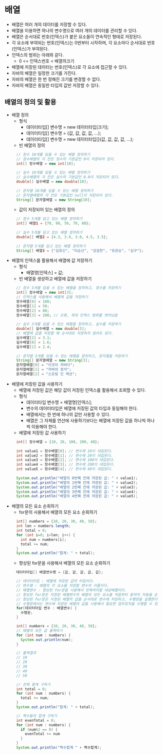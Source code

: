# 배열
- 배열은 여러 개의 데이터를 저장할 수 있다.
- 배열을 이용하면 하나의 변수명으로 여러 개의 데이터를 관리할 수 있다.
- 배열은 순서대로 번호(인덱스)가 붙은 요소들이 연속적인 형태로 저장된다.
- 각 요소에 부여되는 번호(인덱스)는 0번부터 시작하며, 각 요소마다 순서대로 번호(인덱스)가 부여된다.
- 인덱스의 범위는 아래와 같다.
   + 0 <= 인덱스번호 < 배열의크기
- 배열에 저장된 데이터는 번호(인덱스)로 각 요소에 접근할 수 있다.
- 자바의 배열은 일정한 크기를 가진다.
- 자바의 배열은 한 번 정해진 크기를 변경할 수 없다.
- 자바의 배열은 동일한 타입의 값만 저장할 수 있다.

## 배열의 정의 및 활용
- 배열 정의
  + 형식
    * 데이터타입[] 변수명 = new 데이터타입[크기];
    * 데이터타입[] 변수명 = {값, 값, 값, 값, ...};
    * 데이터타입[] 변수명 = new 데이터타입[]{값, 값, 값, 값, ...};
  + 빈 배열의 정의
  ```java
    // 정수 10개를 담을 수 있는 배열 정의하기
    // 정수배열의 각 칸은 정수의 기본값인 0이 저장되어 있다.
    int[] 정수배열 = new int[10];      
    
    // 실수 10개를 담을 수 있는 배열 정의하기
    // 실수배열의 각 칸은 실수의 기본값인 0.0이 저장되어 있다.
    double[] 실수배열 = new double[10]; 
    
    // 문자열 10개를 담을 수 있는 배열 정의하기
    // 문자열배열의 각 칸은 기본값인 null이 저장되어 있다.
    String[] 문자열배열 = new String[10];
  ```
  + 값이 저장되어 있는 배열의 정의
  ```java
    // 정수 5개를 담고 있는 배열 정의하기
    int[] 배열1 = {78, 90, 50, 70, 80};
    
    // 실수 5개를 담고 있는 배열 정의하기
    double[] 배열2 = {4.3, 3.9, 3.0, 4.5, 3.5};
    
    // 문자열 5개를 담고 있는 배열 정의하기
    String[] 배열3 = {"김유신", "이순신", "강감찬", "유관순", "김구"};
  ```
- 배열의 인덱스를 활용해서 배열에 값 저장하기
  + 형식
    * 배열명[인덱스] = 값;
  + 빈 배열을 생성하고 배열에 값을 저장하기
  ```java
    // 정수 3개를 담을 수 있는 배열을 정의하고, 정수를 저장하기
    int[] 정수배열 = new int[3];
    // 인덱스를 사용해서 배열에 값을 저장하기
    정수배열[0] = 100;
    정수배열[1] = 50;
    정수배열[2] = 80;
    정수배열[3] = 200; // 오류, 최대 인덱스 범위를 벗아났음
    
    // 실수 3개를 담을 수 있는 배열을 정의하고, 실수를 저장하기
    double[] 실수배열 = new double[3];
    // 배열에 값을 저장할 때 순서대로 저장하지 않아도 된다.
    실수배열[2] = 3.1;
    실수배열[0] = 1.6;
    실수배열[1] = 2.4;
    
    // 문자열 3개를 담을 수 있는 배열을 정의하고, 문자열을 저장하기
    String[] 문자열배열 = new String[3];
    문자열배열[0] = "이것이 자바다";
    문자열배열[1] = "자바의 정석";
    문자열배열[2] = "스프링 인 액션";
  ```
- 배열에 저장된 값을 사용하기
  + 배열에 저장된 값은 해당 값이 저장된 인덱스를 활용해서 조회할 수 있다.
  + 형식
    * 데이터타입 변수명 = 배열명[인덱스];
    * 변수의 데이터타입은 배열에 저장된 값의 타입과 동일해야 한다.
    * 배열에서는 한 번에 하나의 값만 사용할 수 있다.
    * 배열은 그 자체를 연산에 사용하기보다는 배열에 저장된 값을 하나씩 하나씩 이용해야 한다.
  + 배열에 저장된 값 사용하기
  ```java
    int[] 정수배열 = {10, 20, 100, 200, 40};
    
    int value1 = 정수배열[0]; // 변수에 10이 대입된다.
    int value2 = 정수배열[1]; // 변수에 20이 대입된다.
    int value3 = 정수배열[2]; // 변수에 100이 대입된다.
    int value4 = 정수배열[3]; // 변수에 200이 대입된다.
    int value5 = 정수배열[4]; // 변수에 40이 대입된다.
    
    System.out.println("배열의 0번째 칸에 저장된 값: " + value1);  
    System.out.println("배열의 1번째 칸에 저장된 값: " + value2);
    System.out.println("배열의 2번째 칸에 저장된 값: " + value3);
    System.out.println("배열의 3번째 칸에 저장된 값: " + value4);
    System.out.println("배열의 4번째 칸에 저장된 값: " + value5);
  ```
- 배열의 모든 요소 순회하기
  + for문의 사용해서 배열의 모든 요소 순회하기
  ```java
    int[] numbers = {10, 20, 30, 40, 50};
    int len = numbers.length;
    int total = 0;
    for (int i=0; i<len; i++) {
      int num = numbers[i];
      total += num;
    }
    System.out.println("합계: " + total);
  ```
  + 향상된 for문을 사용해서 배열의 모든 요소 순회하기
  ```java
    데이터타입[] 배열변수명 = {값, 값, 값, 값, 값};

    // 데이터타입 : 배열에 저장된 값의 타입이다.
    // 변수명 : 배열의 각 요소를 저장할 변수의 이름이다.
    // 배열변수 : 향상된 for문을 사용해서 반복처리할 대상배열이다.
    // 향상된 for문은 지정된 배열변수의 배열의 모든 요소를 처음부터 끝까지 자동을 순회한다.
    // 향상된 for문은 지정된 배열의 값을 순서대로 변수에 저장하고, 수행문을 실행한다.
    // 수행문에서는 변수에 저장된 배열의 값을 사용해서 필요한 업무로직을 수행할 수 있다.
    for(데이터타입 변수 : 배열변수) {
      수행문;
    }
  ```
  ```java
    int[] numbers = {10, 20, 30, 40, 50};
    // 배열의 모든 값 출력하기
    for (int num : numbers) {
      System.out.println(num);
    }

    // 출력결과
    // 10
    // 20
    // 30
    // 40
    // 50

    // 전체 함계 구하기
    int total = 0;
    for (int num : numbers) {
      total += num;
    }
    System.out.println("합계: " + total);

    // 짝수들의 합계 구하기
    int evenTotal = 0;
    for (int num : numbers) {
      if (num%2 == 0) {
        evenTotal += num
      }
    }
    System.out.println("짝수합계 " + 짝수합계);
  ```

